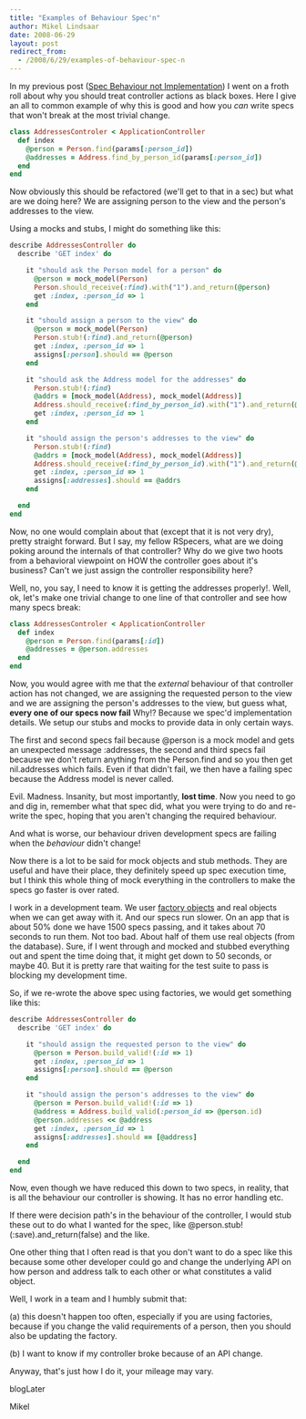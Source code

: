 ```yaml
---
title: "Examples of Behaviour Spec'n"
author: Mikel Lindsaar
date: 2008-06-29
layout: post
redirect_from:
  - /2008/6/29/examples-of-behaviour-spec-n
---
```

In my previous post ([Spec Behaviour not
Implementation](http://lindsaar.net/2008/6/28/tip-27-spec-a-behaviour-not-an-implementation))
I went on a froth roll about why you should treat controller actions as
black boxes. Here I give an all to common example of why this is good
and how you *can* write specs that won't break at the most trivial
change.

``` ruby
class AddressesControler < ApplicationController
  def index
    @person = Person.find(params[:person_id])
    @addresses = Address.find_by_person_id(params[:person_id])
  end
end
```

Now obviously this should be refactored (we'll get to that in a sec) but
what are we doing here? We are assigning person to the view and the
person's addresses to the view.

Using a mocks and stubs, I might do something like this:

``` ruby
describe AddressesController do
  describe 'GET index' do

    it "should ask the Person model for a person" do
      @person = mock_model(Person)
      Person.should_receive(:find).with("1").and_return(@person)
      get :index, :person_id => 1
    end

    it "should assign a person to the view" do
      @person = mock_model(Person)
      Person.stub!(:find).and_return(@person)
      get :index, :person_id => 1
      assigns[:person].should == @person
    end

    it "should ask the Address model for the addresses" do
      Person.stub!(:find)
      @addrs = [mock_model(Address), mock_model(Address)]
      Address.should_receive(:find_by_person_id).with("1").and_return(@addrs)
      get :index, :person_id => 1
    end

    it "should assign the person's addresses to the view" do
      Person.stub!(:find)
      @addrs = [mock_model(Address), mock_model(Address)]
      Address.should_receive(:find_by_person_id).with("1").and_return(@addrs)
      get :index, :person_id => 1
      assigns[:addresses].should == @addrs
    end

  end
end
```

Now, no one would complain about that (except that it is not very dry),
pretty straight forward. But I say, my fellow RSpecers, what are we
doing poking around the internals of that controller? Why do we give two
hoots from a behavioral viewpoint on HOW the controller goes about it's
business? Can't we just assign the controller responsibility here?

Well, no, you say, I need to know it is getting the addresses properly!.
Well, ok, let's make one trivial change to one line of that controller
and see how many specs break:

``` ruby
class AddressesControler < ApplicationController
  def index
    @person = Person.find(params[:id])
    @addresses = @person.addresses
  end
end
```

Now, you would agree with me that the *external* behaviour of that
controller action has not changed, we are assigning the requested person
to the view and we are assigning the person's addresses to the view, but
guess what, **every one of our specs now fail** Why!? Because we spec'd
implementation details. We setup our stubs and mocks to provide data in
only certain ways.

The first and second specs fail because \@person is a mock model and
gets an unexpected message :addresses, the second and third specs fail
because we don't return anything from the Person.find and so you then
get nil.addresses which fails. Even if that didn't fail, we then have a
failing spec because the Address model is never called.

Evil. Madness. Insanity, but most importantly, **lost time**. Now you
need to go and dig in, remember what that spec did, what you were trying
to do and re-write the spec, hoping that you aren't changing the
required behaviour.

And what is worse, our behaviour driven development specs are failing
when the *behaviour* didn't change!

Now there is a lot to be said for mock objects and stub methods. They
are useful and have their place, they definitely speed up spec execution
time, but I think this whole thing of mock everything in the controllers
to make the specs go faster is over rated.

I work in a development team. We user [factory
objects](http://lindsaar.net/2008/5/12/tip-16-valid-models-don-t-have-to-be-hard)
and real objects when we can get away with it. And our specs run slower.
On an app that is about 50% done we have 1500 specs passing, and it
takes about 70 seconds to run them. Not too bad. About half of them use
real objects (from the database). Sure, if I went through and mocked and
stubbed everything out and spent the time doing that, it might get down
to 50 seconds, or maybe 40. But it is pretty rare that waiting for the
test suite to pass is blocking my development time.

So, if we re-wrote the above spec using factories, we would get
something like this:

``` ruby
describe AddressesController do
  describe 'GET index' do

    it "should assign the requested person to the view" do
      @person = Person.build_valid!(:id => 1)
      get :index, :person_id => 1
      assigns[:person].should == @person
    end

    it "should assign the person's addresses to the view" do
      @person = Person.build_valid!(:id => 1)
      @address = Address.build_valid(:person_id => @person.id)
      @person.addresses << @address
      get :index, :person_id => 1
      assigns[:addresses].should == [@address]
    end

  end
end
```

Now, even though we have reduced this down to two specs, in reality,
that is all the behaviour our controller is showing. It has no error
handling etc.

If there were decision path's in the behaviour of the controller, I
would stub these out to do what I wanted for the spec, like
\@person.stub!(:save).and_return(false) and the like.

One other thing that I often read is that you don't want to do a spec
like this because some other developer could go and change the
underlying API on how person and address talk to each other or what
constitutes a valid object.

Well, I work in a team and I humbly submit that:

\(a\) this doesn't happen too often, especially if you are using
factories, because if you change the valid requirements of a person,
then you should also be updating the factory.

\(b\) I want to know if my controller broke because of an API change.

Anyway, that's just how I do it, your mileage may vary.

blogLater

Mikel

